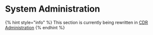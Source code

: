 # System Administration

{% hint style="info" %}
This section is currently being rewritten in [CDR Administration](../../operations/cdr-administration/)
{% endhint %}
